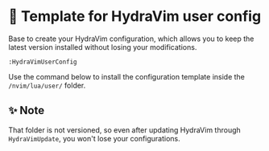 # 📘 Template for HydraVim user config

Base to create your HydraVim configuration, which allows you to keep the latest version installed without losing your modifications.

```vimscript
:HydraVimUserConfig
```
Use the command below to install the configuration template inside the `/nvim/lua/user/` folder.

## ✨ Note
That folder is not versioned, so even after updating HydraVim through `HydraVimUpdate`, you won't lose your configurations.
